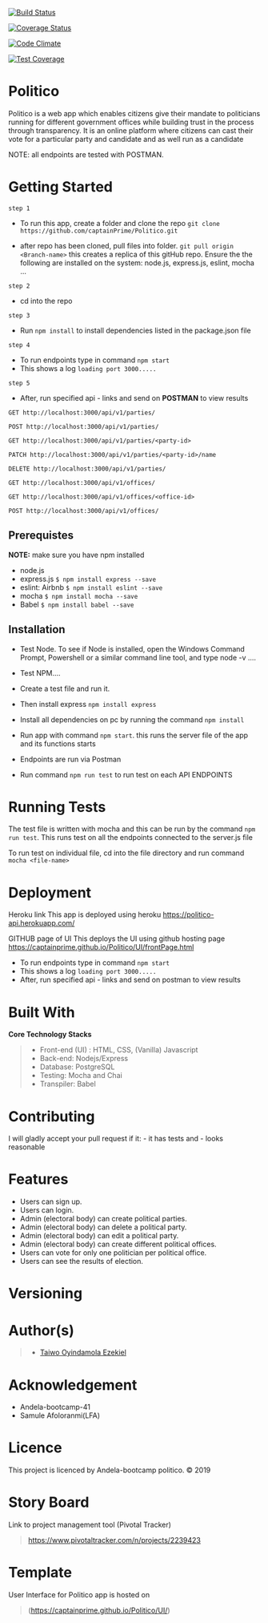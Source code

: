 [![Build Status](https://travis-ci.org/captainPrime/Politico.svg?branch=ft-api-endpoints-createOffice-%23163388520)](https://travis-ci.org/captainPrime/Politico)

[![Coverage Status](https://coveralls.io/repos/github/captainPrime/Politico/badge.svg?branch=ft-api-endpoints-createOffice-%23163388520)](https://coveralls.io/github/captainPrime/Politico?branch=ft-api-endpoints-createOffice-%23163388520)

[![Code Climate](https://codeclimate.com/github/cloudfoundry/membrane.png)](https://codeclimate.com/github/cloudfoundry/membrane)

[![Test Coverage](https://api.codeclimate.com/v1/badges/b1161b997b36d04b615c/test_coverage)](https://codeclimate.com/github/captainPrime/Politico/test_coverage)

# Politico 
Politico is a web app which enables citizens give their mandate to politicians running for different government offices
while building trust in the process through transparency.
It is an online platform where citizens can cast their vote for a particular party and candidate and as well run as a candidate

NOTE: all endpoints are tested with POSTMAN.

# Getting Started
`step 1`
- To run this app, create  a folder and clone the repo
`git clone https://github.com/captainPrime/Politico.git`

- after repo has been cloned, pull files into folder. 
`git pull origin <Branch-name>` this creates a replica of this gitHub repo. Ensure the the following are installed on the system: node.js, express.js, eslint, mocha ...

`step 2`
- cd into the repo

`step 3`
- Run `npm install` to install dependencies listed in the package.json file

`step 4`
- To run endpoints type in command `npm start`
- This shows a log `loading port 3000.....`

`step 5`
- After, run specified api - links and send on **POSTMAN** to view results

`GET http://localhost:3000/api/v1/parties/`

`POST http://localhost:3000/api/v1/parties/`

`GET http://localhost:3000/api/v1/parties/<party-id>`         

`PATCH http://localhost:3000/api/v1/parties/<party-id>/name`

`DELETE http://localhost:3000/api/v1/parties/`

`GET http://localhost:3000/api/v1/offices/`

`GET http://localhost:3000/api/v1/offices/<office-id>`

`POST http://localhost:3000/api/v1/offices/`

## Prerequistes
**NOTE:** make sure you have npm installed
- node.js
- express.js                   `$ npm install express --save`
- eslint: Airbnb               `$ npm install eslint --save`
- mocha                        `$ npm install mocha --save`
- Babel                        `$ npm install babel --save`

## Installation
- Test Node. To see if Node is installed, open the Windows Command Prompt, Powershell or a similar command line tool, and type node -v ....

- Test NPM....

- Create a test file and run it.

- Then install express `npm install express`

- Install all dependencies on pc by running the command `npm install`

- Run app with command `npm start`. this runs the server file of the app and its functions starts

- Endpoints are run via Postman

- Run command `npm run test` to run test on each API ENDPOINTS

# Running Tests
The test file is written with mocha and this can be run by the command `npm run test`. This runs test on all the endpoints connected to the server.js file

To run test on individual file, cd into the file directory and run command `mocha <file-name>`

# Deployment
Heroku link
This app is deployed using heroku
https://politico-api.herokuapp.com/

GITHUB page of UI
This deploys the UI using github hosting page
https://captainprime.github.io/Politico/UI/frontPage.html

- To run endpoints type in command `npm start`
- This shows a log `loading port 3000.....`
- After, run specified api - links and send on postman to view results

# Built With

**Core Technology Stacks**
>- Front-end (UI) : HTML, CSS, (Vanilla) Javascript
>- Back-end: Nodejs/Express
>- Database: PostgreSQL
>- Testing: Mocha and Chai
>- Transpiler: Babel


# Contributing
I will gladly accept your pull request if it:
     - it has tests and
     - looks reasonable

 # Features
- Users can sign up.
- Users can login.
- Admin (electoral body) can create political parties.
- Admin (electoral body) can delete a political party.
- Admin (electoral body) can edit a political party.
- Admin (electoral body) can create different political offices.
- Users can vote for only one politician per political office.
- Users can see the results of election.

# Versioning


# Author(s)
>- [Taiwo Oyindamola Ezekiel](https://github.com/captainPrime)

# Acknowledgement
- Andela-bootcamp-41
- Samule Afoloranmi(LFA)

# Licence
This project is licenced by Andela-bootcamp
politico. &copy; 2019

# Story Board
Link to project management tool (Pivotal Tracker) 
> https://www.pivotaltracker.com/n/projects/2239423

# Template
User Interface for Politico app is hosted on  
> (https://captainprime.github.io/Politico/UI/)


